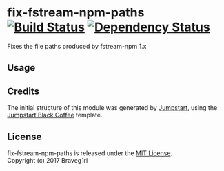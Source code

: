 # fix-fstream-npm-paths [![Build Status](https://travis-ci.org/braveg1rl/fix-fstream-npm-paths.png?branch=master)](https://travis-ci.org/braveg1rl/fix-fstream-npm-paths) [![Dependency Status](https://david-dm.org/braveg1rl/fix-fstream-npm-paths.png)](https://david-dm.org/braveg1rl/fix-fstream-npm-paths)

Fixes the file paths produced by fstream-npm 1.x

## Usage

## Credits

The initial structure of this module was generated by [Jumpstart](https://github.com/braveg1rl/jumpstart), using the [Jumpstart Black Coffee](https://github.com/braveg1rl/jumpstart-black-coffee) template.

## License

fix-fstream-npm-paths is released under the [MIT License](http://opensource.org/licenses/MIT).  
Copyright (c) 2017 Braveg1rl  
